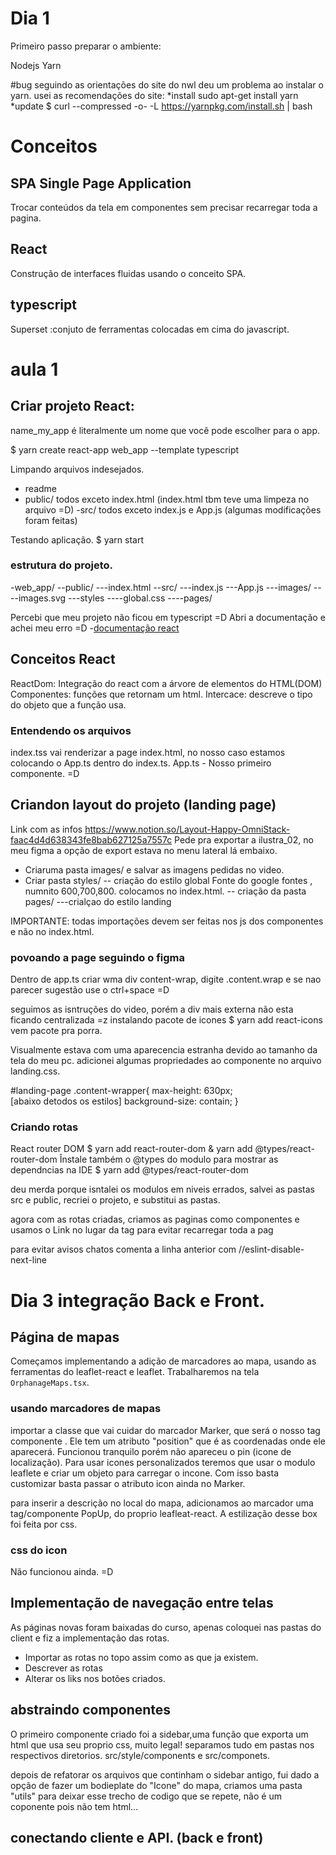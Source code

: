 # Dia 1
Primeiro passo preparar o ambiente:

Nodejs
Yarn

#bug seguindo as orientações do site do nwl deu um problema ao instalar o yarn.
usei as recomendações do site:
*install
sudo apt-get install yarn
*update
$ curl --compressed -o- -L https://yarnpkg.com/install.sh | bash

# Conceitos 
## SPA Single Page Application
Trocar conteúdos da tela em componentes sem precisar recarregar toda a pagina.
## React 
Construção de interfaces fluidas usando o conceito SPA.
## typescript
Superset :conjuto de ferramentas colocadas em cima do javascript.

# aula 1

## Criar projeto React:

name_my_app é literalmente um nome que você pode escolher para o app.

$ yarn create react-app web_app --template typescript

Limpando arquivos indesejados.
- readme 
- public/ todos exceto index.html (index.html tbm teve uma limpeza no arquivo =D)
-src/ todos exceto index.js e App.js (algumas modificações foram feitas)

Testando aplicação.
$ yarn start
### estrutura do projeto.
-web_app/
--public/
---index.html
--src/
---index.js
---App.js
---images/
----images.svg
---styles
----global.css
----pages/

Percebi que meu projeto não ficou em typescript  =D
Abri a documentação e achei meu erro =D 
-[documentação react](https://react-typescript-cheatsheet.netlify.app/docs/basic/setup)

## Conceitos React
ReactDom: Integração do react com a árvore de elementos do HTML(DOM)
Componentes: funções que retornam um html.
Intercace: descreve o tipo do objeto que a função usa. 

### Entendendo os arquivos 
index.tss  vai renderizar a page index.html, no nosso caso estamos colocando o App.ts dentro do index.ts.
App.ts - Nosso primeiro componente. =D

## Criandon layout do projeto (landing page)
Link com as infos https://www.notion.so/Layout-Happy-OmniStack-faac4d4d638343fe8bab627125a7557c
Pede pra exportar a ilustra_02, no meu figma a opção de export estava no menu lateral lá embaixo.
- Criaruma pasta images/ e salvar as imagens pedidas no video.
- Criar pasta styles/
-- criação do estilo global
Fonte do google fontes , numnito   600,700,800.
colocamos no index.html.
-- criação da pasta pages/
---crialçao do estilo landing

IMPORTANTE: todas importações devem ser feitas nos js dos componentes e não no index.html.

### povoando a page seguindo o figma
Dentro de app.ts criar wma div content-wrap, digite .content.wrap e se nao parecer sugestão use o ctrl+space =D

seguimos as isntruções do video, porém a div mais externa não esta ficando centralizada =z
instalando pacote de icones
$ yarn add react-icons    vem pacote pra porra.

Visualmente estava com uma aparecencia estranha devido ao tamanho da tela do meu pc.
adicionei algumas propriedades ao componente no arquivo landing.css. 

#landing-page .content-wrapper{
  max-height: 630px;   
 [abaixo detodos os estilos]
background-size: contain;
}

### Criando rotas
React router DOM
$ yarn add react-router-dom & yarn add @types/react-router-dom
Înstale também o @types do modulo para mostrar as dependncias na IDE
$ yarn add @types/react-router-dom

deu merda porque isntalei os modulos em niveis errados, salvei as pastas src e public,
recriei o projeto, e substitui as pastas.

agora com as rotas criadas, criamos as paginas como componentes e usamos o Link no lugar da tag <a>
para evitar recarregar toda a pag

para evitar avisos chatos comenta a linha anterior com //eslint-disable-next-line

# Dia 3 integração Back e Front.

## Página de mapas
Começamos implementando a adição de marcadores ao mapa, usando as ferramentas do leaflet-react e leaflet.
Trabalharemos na tela `OrphanageMaps.tsx`.
### usando marcadores de mapas
importar a classe que vai cuidar do marcador Marker, que será o nosso tag componente <Marker/>.
Ele tem um atributo "position" que é as coordenadas onde ele aparecerá. Funcionou tranquilo porém não apareceu o pin (icone de localização).
Para usar icones personalizados teremos que usar o modulo leaflete e criar um objeto para carregar o incone. Com isso basta customizar basta passar o atributo icon ainda no Marker.

para inserir a descrição no local do mapa, adicionamos ao marcador uma tag/componente PopUp, do proprio leafleat-react. A estilização desse box foi feita por css.

### css do icon

Não funcionou ainda. =D

## Implementação de navegação entre telas
As páginas novas foram baixadas do curso, apenas coloquei nas pastas do client e fiz a implementação das rotas.
- Importar as rotas no topo assim como as que ja existem.
- Descrever as rotas
- Alterar os liks nos botões criados.
## abstraindo componentes

O primeiro componente criado foi a sidebar,uma função que exporta um html que usa seu proprio css, muito legal!
separamos tudo em pastas nos respectivos diretorios.  src/style/components e src/componets. 

depois de refatorar os arquivos que continham o sidebar antigo, fui dado a opção de fazer um bodieplate do 
"Icone" do mapa, criamos uma pasta "utils" para deixar esse trecho de codigo que se repete, não é um coponente pois não tem html...

## conectando cliente e API.  (back e front)



